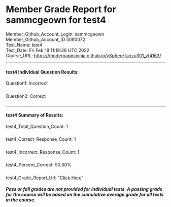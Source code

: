 # Member Grade Report for sammcgeown for test4  
   
Member_Github_Account_Login: sammcgeown  
Member_Github_Account_ID 5090072  
Test_Name: test4  
Test_Date: Fri Feb 18 11:18:38 UTC 2022  
Course_URL: https://modernappsninja.github.io/vSphereTanzu301_vt4163/  
   
---  
#### test4 Individual Question Results:  
Question1: Incorrect  
#####  
Question2: Correct  
#####  
---  
#### test4 Summary of Results:  
test4_Total_Question_Count: 1  
#####  
test4_Correct_Response_Count: 1  
#####  
test4_Incorrect_Response_Count: 1  
#####  
test4_Percent_Correct: 50.00%  
#####  
test4_Grade_Report_Url: "[Click Here](https://github.com/modernappsninjas/sammcgeown/blob/main/static/userdata/courses/vSphereTanzu301_vt4163/grade_report.pr422.test4.md)"
##### Pass or fail grades are not provided for individual tests. A passing grade for the course will be based on the cumulative average grade for all tests in the course.  

